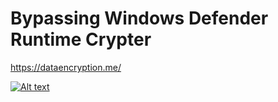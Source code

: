 # Bypassing Windows Defender Runtime Crypter


https://dataencryption.me/


[![Alt text]([https://gyazo.com/7250f381333951ed3929c1b5f1343994]/raw)](https://www.youtube.com/watch?v=3jEVR5Ma8qc&ab_channel=Security)




